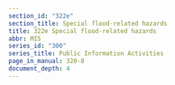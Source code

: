```yaml
---
section_id: "322e"
section_title: Special flood-related hazards
title: 322e Special flood-related hazards
abbr: MI5
series_id: "300"
series_title: Public Information Activities
page_in_manual: 320-8
document_depth: 4
---
```

